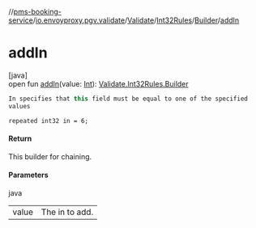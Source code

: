 //[pms-booking-service](../../../../../index.md)/[io.envoyproxy.pgv.validate](../../../index.md)/[Validate](../../index.md)/[Int32Rules](../index.md)/[Builder](index.md)/[addIn](add-in.md)

# addIn

[java]\
open fun [addIn](add-in.md)(value: [Int](https://kotlinlang.org/api/core/kotlin-stdlib/kotlin/-int/index.html)): [Validate.Int32Rules.Builder](index.md)

```kotlin
In specifies that this field must be equal to one of the specified
values

```
`repeated int32 in = 6;`

#### Return

This builder for chaining.

#### Parameters

java

| | |
|---|---|
| value | The in to add. |